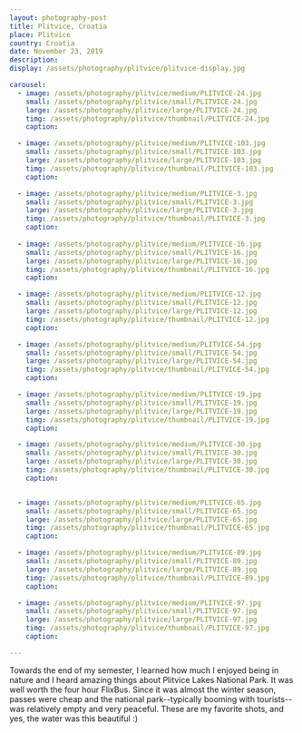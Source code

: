 ```yaml
---
layout: photography-post
title: Plitvice, Croatia
place: Plitvice
country: Croatia
date: November 23, 2019
description:
display: /assets/photography/plitvice/plitvice-display.jpg

carousel:
  - image: /assets/photography/plitvice/medium/PLITVICE-24.jpg
    small: /assets/photography/plitvice/small/PLITVICE-24.jpg
    large: /assets/photography/plitvice/large/PLITVICE-24.jpg
    timg: /assets/photography/plitvice/thumbnail/PLITVICE-24.jpg
    caption:

  - image: /assets/photography/plitvice/medium/PLITVICE-103.jpg
    small: /assets/photography/plitvice/small/PLITVICE-103.jpg
    large: /assets/photography/plitvice/large/PLITVICE-103.jpg
    timg: /assets/photography/plitvice/thumbnail/PLITVICE-103.jpg
    caption:

  - image: /assets/photography/plitvice/medium/PLITVICE-3.jpg
    small: /assets/photography/plitvice/small/PLITVICE-3.jpg
    large: /assets/photography/plitvice/large/PLITVICE-3.jpg
    timg: /assets/photography/plitvice/thumbnail/PLITVICE-3.jpg
    caption:
    
  - image: /assets/photography/plitvice/medium/PLITVICE-16.jpg
    small: /assets/photography/plitvice/small/PLITVICE-16.jpg
    large: /assets/photography/plitvice/large/PLITVICE-16.jpg
    timg: /assets/photography/plitvice/thumbnail/PLITVICE-16.jpg
    caption:

  - image: /assets/photography/plitvice/medium/PLITVICE-12.jpg
    small: /assets/photography/plitvice/small/PLITVICE-12.jpg
    large: /assets/photography/plitvice/large/PLITVICE-12.jpg
    timg: /assets/photography/plitvice/thumbnail/PLITVICE-12.jpg
    caption:

  - image: /assets/photography/plitvice/medium/PLITVICE-54.jpg
    small: /assets/photography/plitvice/small/PLITVICE-54.jpg
    large: /assets/photography/plitvice/large/PLITVICE-54.jpg
    timg: /assets/photography/plitvice/thumbnail/PLITVICE-54.jpg
    caption:

  - image: /assets/photography/plitvice/medium/PLITVICE-19.jpg
    small: /assets/photography/plitvice/small/PLITVICE-19.jpg
    large: /assets/photography/plitvice/large/PLITVICE-19.jpg
    timg: /assets/photography/plitvice/thumbnail/PLITVICE-19.jpg
    caption:

  - image: /assets/photography/plitvice/medium/PLITVICE-30.jpg
    small: /assets/photography/plitvice/small/PLITVICE-30.jpg
    large: /assets/photography/plitvice/large/PLITVICE-30.jpg
    timg: /assets/photography/plitvice/thumbnail/PLITVICE-30.jpg
    caption:


  - image: /assets/photography/plitvice/medium/PLITVICE-65.jpg
    small: /assets/photography/plitvice/small/PLITVICE-65.jpg
    large: /assets/photography/plitvice/large/PLITVICE-65.jpg
    timg: /assets/photography/plitvice/thumbnail/PLITVICE-65.jpg
    caption:

  - image: /assets/photography/plitvice/medium/PLITVICE-89.jpg
    small: /assets/photography/plitvice/small/PLITVICE-89.jpg
    large: /assets/photography/plitvice/large/PLITVICE-89.jpg
    timg: /assets/photography/plitvice/thumbnail/PLITVICE-89.jpg
    caption:

  - image: /assets/photography/plitvice/medium/PLITVICE-97.jpg
    small: /assets/photography/plitvice/small/PLITVICE-97.jpg
    large: /assets/photography/plitvice/large/PLITVICE-97.jpg
    timg: /assets/photography/plitvice/thumbnail/PLITVICE-97.jpg
    caption:

---
```


Towards the end of my semester, I learned how much I enjoyed being in nature and I heard amazing things about Plitvice Lakes National Park. It was well worth the four hour FlixBus. Since it was almost the winter season, passes were cheap and the national park--typically booming with tourists--was relatively empty and very peaceful.  These are my favorite shots, and yes, the water was this beautiful :)